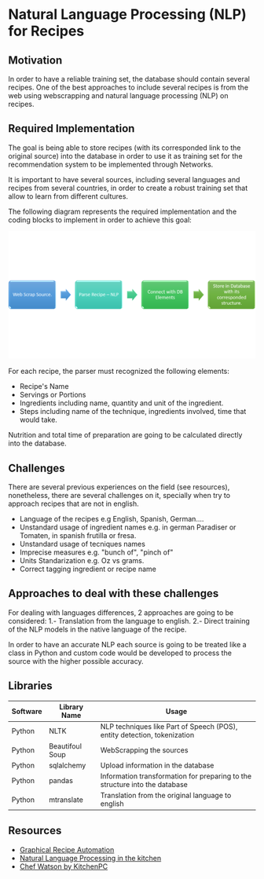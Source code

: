 # Natural Language Processing (NLP) for Recipes

## Motivation

In order to have a reliable training set, the database should contain several recipes. One of the best approaches to include several recipes is from the web using webscrapping and natural language processing (NLP) on recipes. 

## Required Implementation

The goal is being able to store recipes (with its corresponded link to the original source) into the database in order to use it as training set for the recommendation system to be implemented through Networks. 

It is important to have several sources, including several languages and recipes from several countries, in order to create a robust training set that allow to learn from different cultures. 

The following diagram represents the required implementation and the coding blocks to implement in order to achieve this goal:

![NLP Recipes Process](https://github.com/MariPlaza/dscooking/blob/master/NLP/NLP_Process.png)

For each recipe, the parser must recognized the following elements:

- Recipe's Name
- Servings or Portions
- Ingredients including name, quantity and unit of the ingredient. 
- Steps including name of the technique, ingredients involved, time that would take. 

Nutrition and total time of preparation are going to be calculated directly into the database. 

## Challenges

There are several previous experiences on the field (see resources), nonetheless, there are several challenges on it, specially when try to approach recipes that are not in english. 

- Language of the recipes e.g English, Spanish, German....
- Unstandard usage of ingredient names e.g. in german Paradiser or Tomaten, in spanish frutilla or fresa. 
- Unstandard usage of tecniques names
- Imprecise measures e.g. "bunch of", "pinch of"
- Units Standarization e.g. Oz vs grams. 
- Correct tagging ingredient or recipe name

## Approaches to deal with these challenges

For dealing with languages differences, 2 approaches are going to be considered:
1.- Translation from the language to english. 
2.- Direct training of the NLP models in the native language of the recipe. 

In order to have an accurate NLP each source is going to be treated like a class in Python and custom code would be developed to process the source with the higher possible accuracy. 

## Libraries

|Software   | Library Name| Usage  | 
|---|---|---|
|Python|NLTK|NLP techniques like Part of Speech (POS), entity detection, tokenization|
|Python|Beautifoul Soup|WebScrapping the sources|
|Python|sqlalchemy|Upload information in the database|
|Python|pandas|Information transformation for preparing to the structure into the database|
|Python|mtranslate|Translation from the original language to english|

## Resources

- [Graphical Recipe Automation](https://skemman.is/bitstream/1946/22240/1/kristinn_report.pdf)
- [Natural Language Processing in the kitchen](http://datadesk.latimes.com/posts/2013/12/natural-language-processing-in-the-kitchen/)
- [Chef Watson by KitchenPC](https://blog.kitchenpc.com/2011/07/06/chef-watson/)

